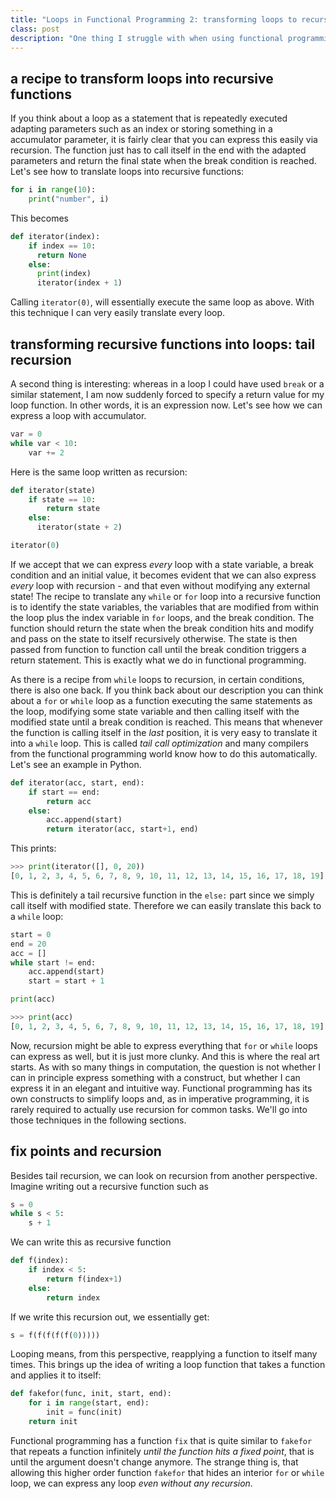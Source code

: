 ```yaml
---
title: "Loops in Functional Programming 2: transforming loops to recursion and back"
class: post
description: "One thing I struggle with when using functional programming languages are loops. There are just so many ways of doing them and even once one has understood a bunch, it always takes me some time until I understand which technique to reach out for. So here it is, my little compendium of techniques and when to use them. This part of the series is about recursion, tail recursion."
---
```


## a recipe to transform loops into recursive functions

If you think about a loop as a statement that is repeatedly executed adapting parameters such as an index or storing something in a accumulator parameter, it is fairly clear that you can express this easily via recursion. The function just has to call itself in the end with the adapted parameters and return the final state when the break condition is reached. Let's see how to translate loops into recursive functions:

```python
for i in range(10):
    print("number", i)
```

This becomes

```python
def iterator(index):
    if index == 10:
      return None
    else:
      print(index)
      iterator(index + 1)
```

Calling `iterator(0)`, will essentially execute the same loop as above. With this technique I can very easily translate every loop.

## transforming recursive functions into loops: tail recursion

A second thing is interesting: whereas in a loop I could have used `break` or a similar statement, I am now suddenly forced to specify a return value for my loop function. In other words, it is an expression now. Let's see how we can express a loop with accumulator.

```python
var = 0
while var < 10:
    var += 2
```

Here is the same loop written as recursion:

```python
def iterator(state)
    if state == 10:
        return state
    else:
      iterator(state + 2)

iterator(0)
```

If we accept that we can express _every_ loop with a state variable, a break condition and an initial value, it becomes evident that we can also express _every_ loop with recursion - and that even without modifying any external state! The recipe to translate any `while` or `for` loop into a recursive function is to identify the state variables, the variables that are modified from within the loop plus the index variable in `for` loops, and the break condition. The function should return the state when the break condition hits and modify and pass on the state to itself recursively otherwise. The state is then passed from function to function call until the break condition triggers a return statement. This is exactly what we do in functional programming.

As there is a recipe from `while` loops to recursion, in certain conditions, there is also one back. If you think back about our description you can think about a `for` or `while` loop as a function executing the same statements as the loop, modifying some state variable and then calling itself with the modified state until a break condition is reached. This means that whenever the function is calling itself in the _last_ position, it is very easy to translate it into a `while` loop.  This is called _tail call optimization_ and many compilers from the functional programming world know how to do this automatically. Let's see an example in Python.

```python
def iterator(acc, start, end):
    if start == end:
        return acc 
    else:
        acc.append(start)
        return iterator(acc, start+1, end)
```

This prints:

```python
>>> print(iterator([], 0, 20))
[0, 1, 2, 3, 4, 5, 6, 7, 8, 9, 10, 11, 12, 13, 14, 15, 16, 17, 18, 19]
```

This is definitely a tail recursive function in the `else:` part since we simply call itself with modified state. Therefore we can easily translate this back to a `while` loop:

```python
start = 0
end = 20
acc = []
while start != end:
    acc.append(start)
    start = start + 1

print(acc)
```

```python
>>> print(acc)
[0, 1, 2, 3, 4, 5, 6, 7, 8, 9, 10, 11, 12, 13, 14, 15, 16, 17, 18, 19]
```

Now, recursion might be able to express everything that `for` or `while` loops can express as well, but it is just more clunky. And this is where the real art starts. As with so many things in computation, the question is not whether I can in principle express something with a construct, but whether I can express it in an elegant and intuitive way. Functional programming has its own constructs to simplify loops and, as in imperative programming, it is rarely required to actually use recursion for common tasks. We'll go into those techniques in the following sections.

## fix points and recursion

Besides tail recursion, we can look on recursion from another perspective. Imagine writing out a recursive function such as

```python
s = 0
while s < 5:
    s + 1
```

We can write this as recursive function

```python
def f(index):
    if index < 5:
        return f(index+1)
    else:
        return index
```

If we write this recursion out, we essentially get:

```python
s = f(f(f(f(f(0)))))
```

Looping means, from this perspective, reapplying a function to itself many times. This brings up the idea of writing a loop function that takes a function and applies it to itself:

```python
def fakefor(func, init, start, end):
    for i in range(start, end):
        init = func(init)
    return init
```

Functional programming has a function `fix` that is quite similar to `fakefor` that repeats a function infinitely _until the function hits a fixed point_, that is until the argument doesn't change anymore. The strange thing is, that allowing this higher order function `fakefor` that hides an interior `for` or `while` loop, we can express any loop _even without any recursion_.
